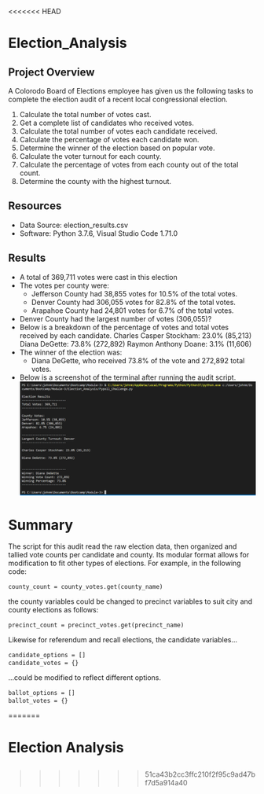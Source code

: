 <<<<<<< HEAD
# Election_Analysis

## Project Overview
A Colorodo Board of Elections employee  has given us the following tasks to complete the election audit of a recent local congressional election.

1. Calculate the total number of votes cast.
2. Get a complete list of candidates who received votes.
3. Calculate the total number of votes each candidate received.
4. Calculate the percentage of votes each candidate won.
5. Determine the winner of the election based on popular vote.
6. Calculate the voter turnout for each county.
7. Calculate the percentage of votes from each county out of the total count.
8. Determine the county with the highest turnout.

## Resources
- Data Source: election_results.csv
- Software: Python 3.7.6, Visual Studio Code 1.71.0

## Results
- A total of 369,711 votes were cast in this election
- The votes per county were:
    - Jefferson County had 38,855 votes for 10.5% of the total votes.
    - Denver County had 306,055 votes for 82.8% of the total votes.
    - Arapahoe County had 24,801 votes for 6.7% of the total votes.
- Denver County had the largest number of votes (306,055)?
- Below is a breakdown of the percentage of votes and total votes received by each candidate.
    Charles Casper Stockham: 23.0% (85,213)
    Diana DeGette: 73.8% (272,892)
    Raymon Anthony Doane: 3.1% (11,606)
- The winner of the election was:
    - Diana DeGette, who received 73.8% of the vote and 272,892 total votes.
- Below is a screenshot of the terminal after running the audit script.
![this is an image](Resources/Terminal_Output_Screenshot.png)

# Summary
The script for this audit read the raw election data, then organized and tallied vote counts per candidate and county. Its modular format allows for modification to fit other types of elections. For example, in the following code:
```
county_count = county_votes.get(county_name)
```
the county variables could be changed to precinct variables to suit city and county elections as follows:
```
precinct_count = precinct_votes.get(precinct_name)
```
Likewise for referendum and recall elections, the candidate variables...
```
candidate_options = []
candidate_votes = {}
```
...could be modified to reflect different options.
```
ballot_options = []
ballot_votes = {}
```
=======
# Election Analysis

## 
>>>>>>> 51ca43b2cc3ffc210f2f95c9ad47bf7d5a914a40
